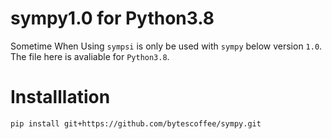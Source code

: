 # sympy1.0 for Python3.8
Sometime When Using `sympsi` is only be used with `sympy` below version `1.0`. The file here is avaliable for `Python3.8`.
# Installlation
```
pip install git+https://github.com/bytescoffee/sympy.git
```
